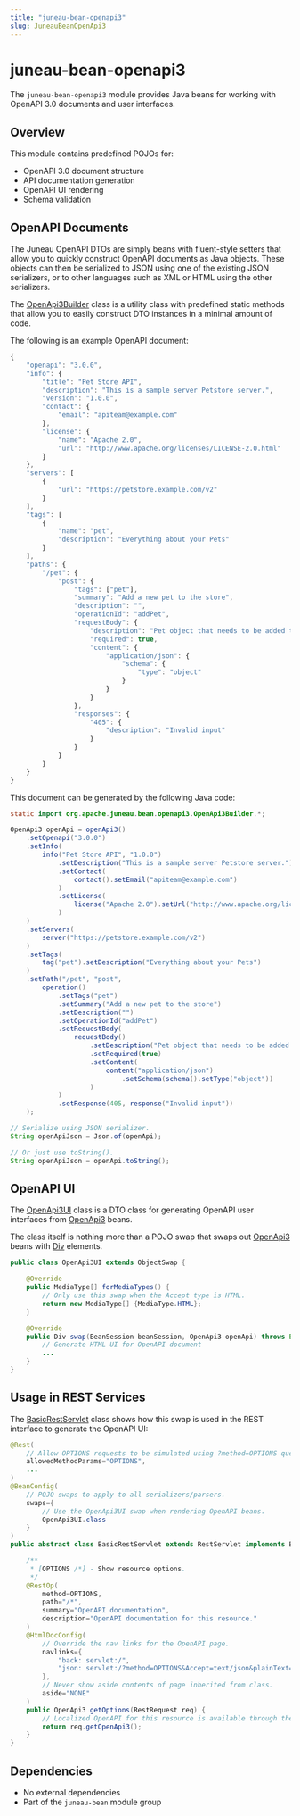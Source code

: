 ```yaml
---
title: "juneau-bean-openapi3"
slug: JuneauBeanOpenApi3
---
```


# juneau-bean-openapi3

The `juneau-bean-openapi3` module provides Java beans for working with OpenAPI 3.0 documents and user interfaces.

## Overview

This module contains predefined POJOs for:

- OpenAPI 3.0 document structure
- API documentation generation
- OpenAPI UI rendering
- Schema validation

## OpenAPI Documents

The Juneau OpenAPI DTOs are simply beans with fluent-style setters that allow you to quickly construct OpenAPI documents as Java objects. These objects can then be serialized to JSON using one of the existing JSON serializers, or to other languages such as XML or HTML using the other serializers.

The <a href="/site/apidocs/org/apache/juneau/bean/openapi3/OpenApi3Builder.html" target="_blank">OpenApi3Builder</a> class is a utility class with predefined static methods that allow you to easily construct DTO instances in a minimal amount of code.

The following is an example OpenAPI document:

```js
{
    "openapi": "3.0.0",
    "info": {
        "title": "Pet Store API",
        "description": "This is a sample server Petstore server.",
        "version": "1.0.0",
        "contact": {
            "email": "apiteam@example.com"
        },
        "license": {
            "name": "Apache 2.0",
            "url": "http://www.apache.org/licenses/LICENSE-2.0.html"
        }
    },
    "servers": [
        {
            "url": "https://petstore.example.com/v2"
        }
    ],
    "tags": [
        {
            "name": "pet",
            "description": "Everything about your Pets"
        }
    ],
    "paths": {
        "/pet": {
            "post": {
                "tags": ["pet"],
                "summary": "Add a new pet to the store",
                "description": "",
                "operationId": "addPet",
                "requestBody": {
                    "description": "Pet object that needs to be added to the store",
                    "required": true,
                    "content": {
                        "application/json": {
                            "schema": {
                                "type": "object"
                            }
                        }
                    }
                },
                "responses": {
                    "405": {
                        "description": "Invalid input"
                    }
                }
            }
        }
    }
}
```

This document can be generated by the following Java code:

```java
static import org.apache.juneau.bean.openapi3.OpenApi3Builder.*;

OpenApi3 openApi = openApi3()
    .setOpenapi("3.0.0")
    .setInfo(
        info("Pet Store API", "1.0.0")
            .setDescription("This is a sample server Petstore server.")
            .setContact(
                contact().setEmail("apiteam@example.com")
            )
            .setLicense(
                license("Apache 2.0").setUrl("http://www.apache.org/licenses/LICENSE-2.0.html")
            )
    )
    .setServers(
        server("https://petstore.example.com/v2")
    )
    .setTags(
        tag("pet").setDescription("Everything about your Pets")
    )
    .setPath("/pet", "post",
        operation()
            .setTags("pet")
            .setSummary("Add a new pet to the store")
            .setDescription("")
            .setOperationId("addPet")
            .setRequestBody(
                requestBody()
                    .setDescription("Pet object that needs to be added to the store")
                    .setRequired(true)
                    .setContent(
                        content("application/json")
                            .setSchema(schema().setType("object"))
                    )
            )
            .setResponse(405, response("Invalid input"))
    );

// Serialize using JSON serializer.
String openApiJson = Json.of(openApi);

// Or just use toString().
String openApiJson = openApi.toString();
```

## OpenAPI UI

The <a href="/site/apidocs/org/apache/juneau/bean/openapi3/ui/OpenApi3UI.html" target="_blank">OpenApi3UI</a> class is a DTO class for generating OpenAPI user interfaces from <a href="/site/apidocs/org/apache/juneau/bean/openapi3/OpenApi3.html" target="_blank">OpenApi3</a> beans.

The class itself is nothing more than a POJO swap that swaps out <a href="/site/apidocs/org/apache/juneau/bean/openapi3/OpenApi3.html" target="_blank">OpenApi3</a> beans with <a href="/site/apidocs/org/apache/juneau/bean/html5/Div.html" target="_blank">Div</a> elements.

```java
public class OpenApi3UI extends ObjectSwap {

    @Override
    public MediaType[] forMediaTypes() {
        // Only use this swap when the Accept type is HTML.
        return new MediaType[] {MediaType.HTML};
    }

    @Override
    public Div swap(BeanSession beanSession, OpenApi3 openApi) throws Exception {
        // Generate HTML UI for OpenAPI document
        ...
    }
}
```

## Usage in REST Services

The <a href="/site/apidocs/org/apache/juneau/rest/servlet/BasicRestServlet.html" target="_blank">BasicRestServlet</a> class shows how this swap is used in the REST interface to generate the OpenAPI UI:

```java
@Rest(
    // Allow OPTIONS requests to be simulated using ?method=OPTIONS query parameter.
    allowedMethodParams="OPTIONS",
    ...
)
@BeanConfig(
    // POJO swaps to apply to all serializers/parsers.
    swaps={
        // Use the OpenApi3UI swap when rendering OpenAPI beans.
        OpenApi3UI.class
    }
)
public abstract class BasicRestServlet extends RestServlet implements BasicRestConfig {

    /**
     * [OPTIONS /*] - Show resource options.
     */
    @RestOp(
        method=OPTIONS,
        path="/*",
        summary="OpenAPI documentation",
        description="OpenAPI documentation for this resource."
    )
    @HtmlDocConfig(
        // Override the nav links for the OpenAPI page.
        navlinks={
            "back: servlet:/",
            "json: servlet:/?method=OPTIONS&Accept=text/json&plainText=true"
        },
        // Never show aside contents of page inherited from class.
        aside="NONE"
    )
    public OpenApi3 getOptions(RestRequest req) {
        // Localized OpenAPI for this resource is available through the RestRequest object.
        return req.getOpenApi3();
    }
}
```

## Dependencies

- No external dependencies
- Part of the `juneau-bean` module group
